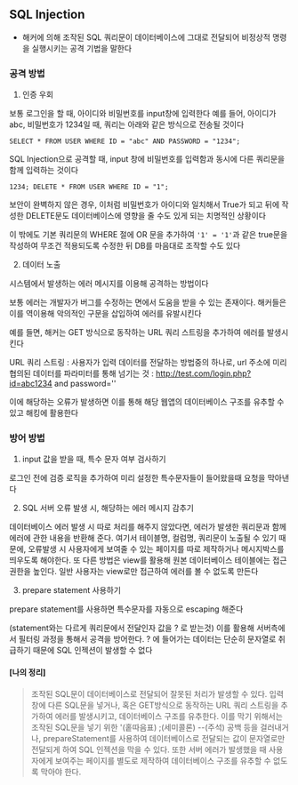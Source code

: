 ## SQL Injection
- 해커에 의해 조작된 SQL 쿼리문이 데이터베이스에 그대로 전달되어 비정상적 명령을 실행시키는 공격 기법을 말한다

### 공격 방법
1. 인증 우회

보통 로그인을 할 때, 아이디와 비밀번호를 input창에 입력한다
예를 들어, 아이디가 abc, 비밀번호가 1234일 때, 쿼리는 아래와 같은 방식으로 전송될 것이다
```
SELECT * FROM USER WHERE ID = "abc" AND PASSWORD = "1234";
```

SQL Injection으로 공격할 때, input 창에 비밀번호를 입력함과 동시에 다른 쿼리문을 함께 입력하는 것이다
```
1234; DELETE * FROM USER WHERE ID = "1";
```

보안이 완벽하지 않은 경우, 이처럼 비밀번호가 아이디와 일치해서 True가 되고 뒤에 작성한 DELETE문도 데이터베이스에 영향을
줄 수도 있게 되는 치명적인 상황이다

이 밖에도 기본 쿼리문의 WHERE 절에 OR 문을 추가하여 ```'1' = '1'```과 같은 true문을 작성하여 무조건 적용되도록 수정한 뒤
DB를 마음대로 조작할 수도 있다

2. 데이터 노출

시스템에서 발생하는 에러 메시지를 이용해 공격하는 방법이다

보통 에러는 개발자가 버그를 수정하는 면에서 도움을 받을 수 있는 존재이다. 해커들은 이를 역이용해 악의적인 구문을 삽입하여
에러를 유발시킨다

예를 들면, 해커는 GET 방식으로 동작하는 URL 쿼리 스트링을 추가하여 에러를 발생시킨다

URL 쿼리 스트링 : 사용자가 입력 데이터를 전달하는 방법중의 하나로, url 주소에 미리 협의된 데이터를 파라미터를 통해 넘기는 것 : http://test.com/login.php?id=abc1234 and password=''

이에 해당하는 오류가 발생하면 이를 통해 해당 웹앱의 데이터베이스 구조를 유추할 수 있고 해킹에 활용한다

### 방어 방법

1. input 값을 받을 때, 특수 문자 여부 검사하기

로그인 전에 검증 로직을 추가하여 미리 설정한 특수문자들이 들어왔을때 요청을 막아낸다

2. SQL 서버 오류 발생 시, 해당하는 에러 메시지 감추기

데이터베이스 에러 발생 시 따로 처리를 해주지 않았다면, 에러가 발생한 쿼리문과 함께 에러에 관한 내용을 반환해 준다. 여기서 테이블명, 컬럼명, 쿼리문이 노출될 수 있기 때문에, 오류발생 시 사용자에게 보여줄 수 있는 페이지를 따로 제작하거나 메시지박스를 띄우도록 해야한다. 또 다른 방법은 view를 활용해 원본 데이터베이스 테이블에는 접근 권한을 높인다. 일반 사용자는 view로만 접근하여 에러를 볼 수 없도록 만든다

3. prepare statement 사용하기

prepare statement를 사용하면 특수문자를 자동으로 escaping 해준다

(statement와는 다르게 쿼리문에서 전달인자 값을 ? 로 받는것) 이를 활용해 서버측에서 필터링 과정을 통해서 공격을 방어한다. ? 에 들어가는 데이터는 단순히 문자열로 취급하기 때문에 SQL 인젝션이 발생할 수 없다

#### [나의 정리]
> 조작된 SQL문이 데이터베이스로 전달되어 잘못된 처리가 발생할 수 있다. 입력창에 다른 SQL문을 넣거나, 혹은 GET방식으로 동작하는 URL 쿼리 스트링을 추가하여 에러를 발생시키고, 데이터베이스 구조를 유추한다. 이를 막기 위해서는 조작된 SQL문을 넣기 위한 '(홑따음표) ;(세미콜론) --(주석)  공백 등을 걸러내거나, prepareStatement를 사용하여 데이터베이스로 전달되는 값이 문자열로만 전달되게 하여 SQL 인젝션을 막을 수 있다. 또한 서버 에러가 발생했을 때 사용자에게 보여주는 페이지를 별도로 제작하여 데이터베이스 구조를 유추할 수 없도록 막아야 한다.






















